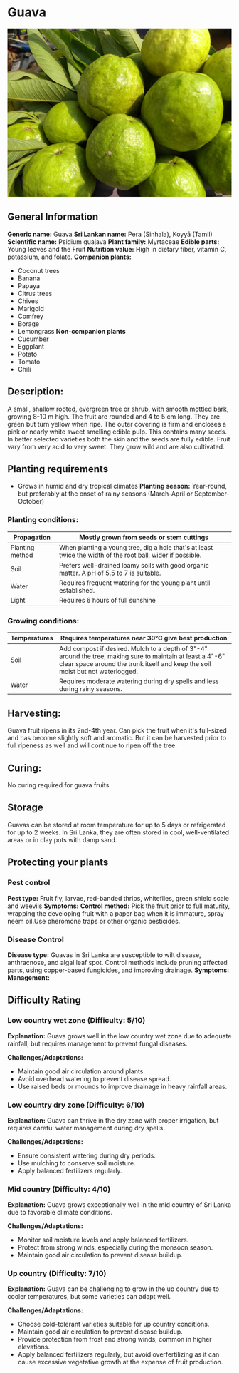 # Guava
![Guava.jpg](../../assets/images/Guava.jpg "Thamizhpparithi Maari, CC BY-SA 4.0 <https://creativecommons.org/licenses/by-sa/4.0>, via Wikimedia Commons")
    
## General Information
**Generic name:** Guava
**Sri Lankan name:** Pera (Sinhala), Koyyā (Tamil)
**Scientific name:** Psidium guajava
**Plant family:** Myrtaceae
**Edible parts:** Young leaves and the Fruit
**Nutrition value:** <update>High in dietary fiber, vitamin C, potassium, and folate.</update>
**Companion plants:**
- <update>Coconut trees</update>
- <update>Banana</update>
- <update>Papaya</update>
- Citrus trees
- Chives
- Marigold
- Comfrey
- Borage
- <update>Lemongrass</update>
**Non-companion plants**
- Cucumber
- Eggplant
- Potato
- <update>Tomato</update>
- <update>Chili</update>

## Description:
A small, shallow rooted, evergreen tree or shrub, with smooth mottled bark, growing 8-10 m high. The fruit are rounded and 4 to 5 cm long. They are green but turn yellow when ripe. The outer covering is firm and encloses a pink or nearly white sweet smelling edible pulp. This contains many seeds. In better selected varieties both the skin and the seeds are fully edible. Fruit vary from very acid to very sweet. They grow wild and are also cultivated.

## Planting requirements
- Grows in humid and dry tropical climates
**Planting season:** <update>Year-round, but preferably at the onset of rainy seasons (March-April or September-October)</update>

### Planting conditions:
| **Propagation** | <update>Mostly grown from seeds or stem cuttings</update> |
|----|----|
| Planting method | When planting a young tree, dig a hole that's at least twice the width of the root ball, wider if possible. |
| Soil | <update>Prefers well-drained loamy soils with good organic matter. A pH of 5.5 to 7 is suitable.</update> |
| Water | Requires frequent watering for the young plant until established. |
| Light | Requires 6 hours of full sunshine |

### Growing conditions:

| **Temperatures** | Requires temperatures near 30°C give best production                                                                                                                                         |
|------------------|----------------------------------------------------------------------------------------------------------------------------------------------------------------------------------------------|
| Soil             | Add compost if desired. Mulch to a depth of 3"-4" around the tree, making sure to maintain at least a 4"-6" clear space around the trunk itself and keep the soil moist but not waterlogged. |
| Water            | <update>Requires moderate watering during dry spells and less during rainy seasons.</update>                                                                                                 |

## Harvesting:
Guava fruit ripens in its 2nd-4th year. Can pick the fruit when it's full-sized and has become slightly soft and aromatic. But it can be harvested prior to full ripeness as well and will continue to ripen off the tree.

## Curing:
No curing required for guava fruits.

## Storage
<update>Guavas can be stored at room temperature for up to 5 days or refrigerated for up to 2 weeks. In Sri Lanka, they are often stored in cool, well-ventilated areas or in clay pots with damp sand.</update>

## Protecting your plants
### Pest control
**Pest type:** Fruit fly, larvae, red-banded thrips, whiteflies, green shield scale and weevils
**Symptoms:**
**Control method:** Pick the fruit prior to full maturity, wrapping the developing fruit with a paper bag when it is immature, spray neem oil.<update>Use pheromone traps or other organic pesticides.</update>

### Disease Control
**Disease type:** <update>Guavas in Sri Lanka are susceptible to wilt disease, anthracnose, and algal leaf spot. Control methods include pruning affected parts, using copper-based fungicides, and improving drainage.</update>
**Symptoms:** 
**Management:** 

## Difficulty Rating

### Low country wet zone (Difficulty: 5/10)
**Explanation:** <update>Guava grows well in the low country wet zone due to adequate rainfall, but requires management to prevent fungal diseases.</update>

**Challenges/Adaptations:**
- Maintain good air circulation around plants.
- Avoid overhead watering to prevent disease spread.
- <update>Use raised beds or mounds to improve drainage in heavy rainfall areas.</update>

### Low country dry zone (Difficulty: 6/10)
**Explanation:** <update>Guava can thrive in the dry zone with proper irrigation, but requires careful water management during dry spells.</update>

**Challenges/Adaptations:**
- Ensure consistent watering during dry periods.
- <update>Use mulching to conserve soil moisture.</update>
- Apply balanced fertilizers regularly.

### Mid country (Difficulty: 4/10)
**Explanation:** <update>Guava grows exceptionally well in the mid country of Sri Lanka due to favorable climate conditions.</update>

**Challenges/Adaptations:**
- Monitor soil moisture levels and apply balanced fertilizers.
- <update>Protect from strong winds, especially during the monsoon season.</update>
- Maintain good air circulation to prevent disease buildup.

### Up country (Difficulty: 7/10)
**Explanation:** <update>Guava can be challenging to grow in the up country due to cooler temperatures, but some varieties can adapt well.</update>

**Challenges/Adaptations:**
- <update>Choose cold-tolerant varieties suitable for up country conditions.</update>
- Maintain good air circulation to prevent disease buildup.
- <update>Provide protection from frost and strong winds, common in higher elevations.</update>
- Apply balanced fertilizers regularly, but avoid overfertilizing as it can cause excessive vegetative growth at the expense of fruit production.